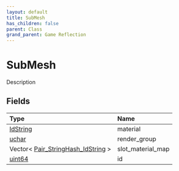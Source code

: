 ```yaml
---
layout: default
title: SubMesh
has_children: false
parent: Class
grand_parent: Game Reflection
---
```

# SubMesh
Description 

## Fields

| Type | Name |
|:-------------|:--------------|
| [IdString](/docs/game-reflection/components/id_string) | material |
| [uchar](/docs/game-reflection/enums/uchar) | render_group |
| Vector< [Pair_StringHash_IdString](/docs/game-reflection/classes/pair__string_hash__id_string) > | slot_material_map |
| [uint64](/docs/game-reflection/components/uint64) | id |

